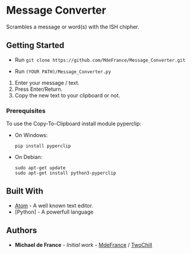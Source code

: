 # Message Converter

Scrambles a message or word(s) with the ISH chipher.


## Getting Started

* Run ```git clone https://github.com/MdeFrance/Message_Converter.git```


* Run ```(YOUR PATH)/Message_Converter.py ```

1. Enter your message / text.
2. Press Enter/Return.
3. Copy the new text to your clipboard or not.


### Prerequisites

To use the Copy-To-Clipboard install module pyperclip:

* On Windows:
    ```
    pip install pyperclip
    ```
* On Debian:
    ```
    sudo apt-get update
    sudo apt-get install python3-pyperclip
    ```

## Built With

* [Atom](http://atom.io) - A well known text editor.
* [Python] - A powerfull language


## Authors

* **Michael de France** - *Initial work* - [MdeFrance](https://github.com/MdeFrance) / [TwoChill](https://github.com/TwoChill)
